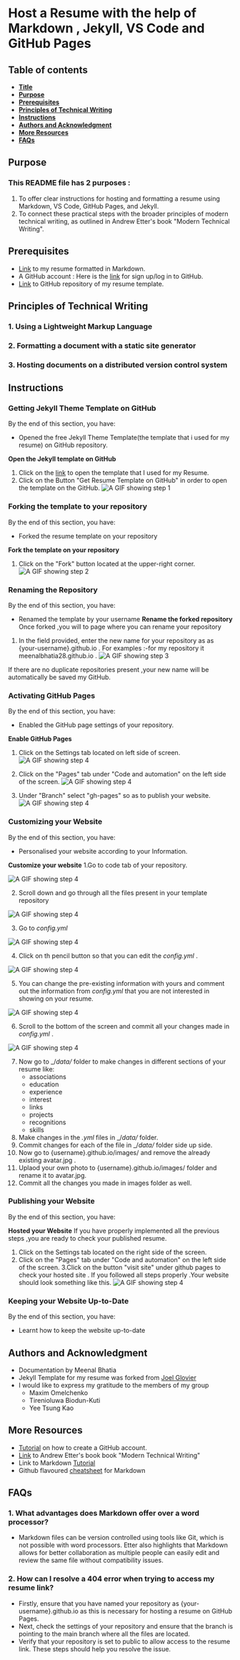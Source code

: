# Host a Resume with the help of Markdown , Jekyll, VS Code and GitHub Pages
## Table of contents
* [**Title**](https://github.com/meenalbhatia28/meenalbhatia28.github.io/blob/gh-pages/README.md#host-a-resume-with-the-help-of-markdown--jekyll-vs-code-and-github-pages)
* [**Purpose**](https://github.com/meenalbhatia28/meenalbhatia28.github.io/blob/gh-pages/README.md#Purpose)
* [**Prerequisites**](https://github.com/meenalbhatia28/meenalbhatia28.github.io/blob/gh-pages/README.md#Prerequisites)
* [**Principles of Technical Writing**](https://github.com/meenalbhatia28/meenalbhatia28.github.io/blob/gh-pages/README.md#Principles-of-Technical-Writing)
* [**Instructions**](https://github.com/meenalbhatia28/meenalbhatia28.github.io/blob/gh-pages/README.md#Instructions)
* [**Authors and Acknowledgment**](https://github.com/meenalbhatia28/meenalbhatia28.github.io/blob/gh-pages/README.md#authors-and-acknowledgment)
* [**More Resources**](https://github.com/meenalbhatia28/meenalbhatia28.github.io/blob/gh-pages/README.md#More-Resources)
* [**FAQs**](https://github.com/meenalbhatia28/meenalbhatia28.github.io/blob/gh-pages/README.md#FAQs)
## Purpose
### This README file has 2  purposes :
1. To offer clear instructions for hosting and formatting a resume using Markdown, VS Code, GitHub Pages, and Jekyll.
2. To connect these practical steps with the broader principles of modern technical writing, as outlined in Andrew Etter's book "Modern Technical Writing".


## Prerequisites
- [Link](https://github.com/meenalbhatia28/meenalbhatia28.github.io/blob/gh-pages/RESUME.md) to my resume formatted in Markdown.
- A GitHub account : Here is the [link](https://github.com/) for sign up/log in to GitHub.
- [Link](https://github.com/meenalbhatia28/meenalbhatia28.github.io) to GitHub repository of my resume template.
## Principles of Technical Writing
### 1. Using a Lightweight Markup Language
### 2.  Formatting a document with a static site generator
### 3. Hosting documents on a distributed version control system
## Instructions 
### Getting Jekyll Theme Template on GitHub
By the end of this section, you have:
- Opened the free Jekyll Theme Template(the template that i used for my resume) on GitHub repository.

**Open the Jekyll template on GitHub**
1. Click on the [link](https://jekyllthemes.io/theme/resume-template) to open the template that I used for my Resume.
2. Click on the Button "Get Resume Template on GitHub" in order to open the template on the GitHub.
![A GIF showing step 1](https://github.com/meenalbhatia28/meenalbhatia28.github.io/blob/gh-pages/images/getResumeTemplate1.gif)

### Forking the template to your repository
By the end of this section, you have:
- Forked the resume template on your repository

**Fork the template on your repository**
1. Click on the "Fork" button located at the upper-right corner.
![A GIF showing step 2](https://github.com/meenalbhatia28/meenalbhatia28.github.io/blob/gh-pages/images/ForkTheTemplate2.gif)

### Renaming the Repository
By the end of this section, you have:
- Renamed the template by your username
**Rename the forked repository**
 Once forked ,you will to page where you can rename your repository
1. In the field provided, enter the new name for your repository as as {your-username}.github.io .
For examples :-for my repository it meenalbhatia28.github.io .
![A GIF showing step 3](https://github.com/meenalbhatia28/meenalbhatia28.github.io/blob/gh-pages/images/rename3.gif)

If there are no duplicate repositories present ,your new name will be automatically be saved my GitHub.

### Activating GitHub Pages
By the end of this section, you have:
- Enabled the GitHub page settings of your repository.

**Enable GitHub Pages**
1. Click on the Settings tab located on left side of screen.
![A GIF showing step 4](https://github.com/meenalbhatia28/meenalbhatia28.github.io/blob/gh-pages/images/GOTOSETTINGS5.gif)

2. Click on the "Pages" tab under "Code and automation" on the left side of the screen.
![A GIF showing step 4](https://github.com/meenalbhatia28/meenalbhatia28.github.io/blob/gh-pages/images/goToPages.gif)

3. Under "Branch" select "gh-pages" so as to publish your website.
![A GIF showing step 4](https://github.com/meenalbhatia28/meenalbhatia28.github.io/blob/gh-pages/images/root_setting7.gif)

### Customizing your Website
By the end of this section, you have:
- Personalised your website according to your Information.

**Customize your website** 
1.Go to code tab of your repository.

![A GIF showing step 4](https://github.com/meenalbhatia28/meenalbhatia28.github.io/blob/gh-pages/images/go_to_code.gif)

2. Scroll down and go through all the files present in your template repository 

![A GIF showing step 4](https://github.com/meenalbhatia28/meenalbhatia28.github.io/blob/gh-pages/images/scrolling.gif)

3. Go to  _config.yml_ 

![A GIF showing step 4](https://github.com/meenalbhatia28/meenalbhatia28.github.io/blob/gh-pages/images/goToConfig.gif)

4. Click on th pencil button so that you can edit the _config.yml_ .

![A GIF showing step 4](https://github.com/meenalbhatia28/meenalbhatia28.github.io/blob/gh-pages/images/edit_click_pencil.gif)

5. You can change the pre-existing information with yours and comment out the information from _config.yml_ that you are not interested in showing on your resume.

![A GIF showing step 4](https://github.com/meenalbhatia28/meenalbhatia28.github.io/blob/gh-pages/images/replace_info_in_config.gif)

6. Scroll to the bottom of the screen and commit all your changes made in _config.yml_ .

![A GIF showing step 4](https://github.com/meenalbhatia28/meenalbhatia28.github.io/blob/gh-pages/images/commitchange.gif)

7. Now go to _/_data/_ folder to make changes in different sections of your resume like:
   - associations
   - education
   - experience
   - interest
   - links
   - projects
   - recognitions
   - skills
8. Make changes in the _.yml_ files in _/_data/_ folder.
9. Commit changes for each of the file in _/_data/_ folder side up side.
10. Now go to {username}.github.io/images/ and remove the already existing avatar.jpg .
11. Uplaod your own photo to {username}.github.io/images/ folder and rename it to avatar.jpg.
12. Commit all the changes you made in images folder as well.
### Publishing your Website
By the end of this section, you have:

**Hosted your Website**
If you have properly implemented all the previous steps ,you are ready to check your published resume.
1. Click on the Settings tab located on the right side of the screen.
2. Click on the "Pages" tab under "Code and automation" on the left side of the screen.
3.Click on the button "visit site" under github pages to check your hosted site .
If you followed all steps properly .Your website should look something like this.
![A GIF showing step 4](https://github.com/meenalbhatia28/meenalbhatia28.github.io/blob/gh-pages/images/finalwebsite.gif)


### Keeping your Website Up-to-Date
By the end of this section, you have:
- Learnt how to keep the website up-to-date




## Authors and Acknowledgment
- Documentation by Meenal Bhatia
- Jekyll Template  for my resume was forked from  [Joel Glovier](https://github.com/jglovier) 
- I would like to express my gratitude to the members of my group
    - Maxim Omelchenko
    - Tirenioluwa Biodun-Kuti
    - Yee Tsung Kao 

## More Resources
- [Tutorial](https://www.youtube.com/watch?v=QUtk-Uuq9nE) on how to create a GitHub account.
- [Link](https://www.amazon.ca/Modern-Technical-Writing-Introduction-Documentation-ebook/dp/B01A2QL9SS) to Andrew Etter's book book "Modern Technical Writing"
- Link to Markdown [Tutorial](https://www.markdowntutorial.com/lesson/1/)
- Github flavoured [cheatsheet](https://github.com/adam-p/markdown-here/wiki/Markdown-Cheatsheet) for Markdown 

## FAQs
### 1. What advantages does Markdown offer over a word processor?
- Markdown files can be version controlled using tools like Git, which is not possible with word processors. Etter also highlights that Markdown allows for better collaboration as multiple people can easily edit and review the same file without compatibility issues.

### 2. How can I resolve a 404 error when trying to access my resume link?
- Firstly, ensure that you have named your repository as {your-username}.github.io as this is necessary for hosting a resume on GitHub Pages. 
- Next, check the settings of your repository and ensure that the branch is pointing to the main branch where all the files are located.
- Verify that your repository is set to public to allow access to the resume link.
These steps should help you resolve the issue.






